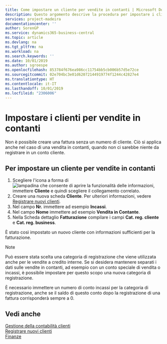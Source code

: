```yaml
---
title: Come impostare un cliente per vendite in contanti | Microsoft Docs
description: Questo argomento descrive la procedura per impostare i clienti che pagano in contanti.
services: project-madeira
documentationcenter: ''
author: SorenGP
ms.service: dynamics365-business-central
ms.topic: article
ms.devlang: na
ms.tgt_pltfrm: na
ms.workload: na
ms.search.keywords: ''
ms.date: 10/01/2019
ms.author: sgroespe
ms.openlocfilehash: 853784f676ea986cc11754bb5cb006b57d5e72ce
ms.sourcegitcommit: 02e704bc3e01d62072144919774f1244c42827e4
ms.translationtype: HT
ms.contentlocale: it-IT
ms.lasthandoff: 10/01/2019
ms.locfileid: "2306006"
---
```

# <a name="set-up-cash-customers"></a>Impostare i clienti per vendite in contanti
Non è possibile creare una fattura senza un numero di cliente. Ciò si applica anche nel caso di una vendita in contanti, quando non ci sarebbe niente da registrare in un conto cliente.  

## <a name="to-set-up-a-cash-customer"></a>Per impostare un cliente per vendite in contanti  
1.  Scegliere l'icona a forma di ![lampadina che consente di aprire la funzionalità delle informazioni](media/ui-search/search_small.png "Informazioni sull'operazione che si desidera eseguire"), immettere **Cliente** e quindi scegliere il collegamento correlato.  
2.  Creare una nuova scheda **Cliente**. Per ulteriori informazioni, vedere [Registrare nuovi clienti](sales-how-register-new-customers.md).
3.  Nel campo **Nr.** immettere ad esempio **Incassi**.  
4.  Nel campo **Nome** immettere ad esempio **Vendita in Contante**.  
5.  Nella Scheda dettaglio **Fatturazione** compilare i campi **Cat. reg. cliente** e **Cat. reg. business**.  

 È stato così impostato un nuovo cliente con informazioni sufficienti per la fatturazione.  

> [!NOTE]  
>  Può essere stata scelta una categoria di registrazione che viene utilizzata anche per le vendite a credito interne. Se si desidera mantenere separati i dati sulle vendite in contanti, ad esempio con un conto speciale di vendita o incassi, è possibile impostare per questo scopo una nuova categoria di registrazione.  
>   
>  È necessario immettere un numero di conto incassi per la categoria di registrazione, anche se il saldo di questo conto dopo la registrazione di una fattura corrisponderà sempre a 0.  

## <a name="see-also"></a>Vedi anche
[Gestione della contabilità clienti](receivables-manage-receivables.md)  
[Registrare nuovi clienti](sales-how-register-new-customers.md)    
[Finanze](finance.md)  

